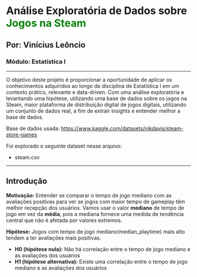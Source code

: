 # Análise Exploratória de Dados sobre <span style="color:green">Jogos na Steam</span>
## Por: Vinícius Leôncio 
### Módulo: Estatística I
---
O objetivo deste projeto é proporcionar a oportunidade de aplicar os conhecimentos adquiridos ao longo da disciplina de Estatística I em um contexto prático, relevante e data-driven. Com uma análise exploratória e levantando uma hipótese, utilizando uma base de dados sobre os jogos na Steam, maior plataforma de distribuição digital de jogos digitais, utilizando um conjunto de dados real, a fim de extrair insights e entender melhor a base de dados.

Base de dados usada: https://www.kaggle.com/datasets/nikdavis/steam-store-games

Foi explorado o seguinte dataset nesse arquivo: 
- steam.csv

---
## Introdução
**Motivação:** Entender se comparar o tempo de jogo mediano com as avaliações positivas para ver se jogos com maior tempo de gameplay têm melhor recepção dos usuários. Vamos usar o valor **mediano** de tempo de jogo em vez da **média**, pois a mediana fornece uma medida de tendência central que não é afetada por valores extremos.

**Hipótese:** Jogos com tempo de jogo mediano(median_playtime) mais alto tendem a ter avaliações mais positivas.

- **H0 (hipótese nula):**  Não há correlação entre o tempo de jogo mediano e as avaliações dos usuários
- **H1 (hipótese alternativa):** Existe uma correlação entre o tempo de jogo mediano e as avaliações dos usuários
